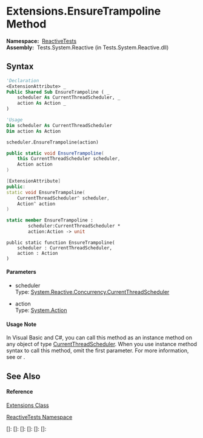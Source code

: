 # Extensions.EnsureTrampoline Method

**Namespace:**  [ReactiveTests](ReactiveTests\ReactiveTests.md)  
**Assembly:**  Tests.System.Reactive (in Tests.System.Reactive.dll)

## Syntax

```vb
'Declaration
<ExtensionAttribute> _
Public Shared Sub EnsureTrampoline ( _
    scheduler As CurrentThreadScheduler, _
    action As Action _
)
```

```vb
'Usage
Dim scheduler As CurrentThreadScheduler
Dim action As Action

scheduler.EnsureTrampoline(action)
```

```csharp
public static void EnsureTrampoline(
    this CurrentThreadScheduler scheduler,
    Action action
)
```

```c++
[ExtensionAttribute]
public:
static void EnsureTrampoline(
    CurrentThreadScheduler^ scheduler, 
    Action^ action
)
```

```fsharp
static member EnsureTrampoline : 
        scheduler:CurrentThreadScheduler * 
        action:Action -> unit 
```

```jscript
public static function EnsureTrampoline(
    scheduler : CurrentThreadScheduler, 
    action : Action
)
```

#### Parameters

- scheduler  
  Type: [System.Reactive.Concurrency.CurrentThreadScheduler](CurrentThreadScheduler\CurrentThreadScheduler.md)

- action  
  Type: [System.Action](https://msdn.microsoft.com/en-us/library/Bb534741)

#### Usage Note

In Visual Basic and C\#, you can call this method as an instance method on any object of type [CurrentThreadScheduler](CurrentThreadScheduler\CurrentThreadScheduler.md). When you use instance method syntax to call this method, omit the first parameter. For more information, see [](https://msdn.microsoft.com/en-us/library/Bb384936) or [](https://msdn.microsoft.com/en-us/library/Bb383977).

## See Also

#### Reference

[Extensions Class](Extensions\Extensions.md)

[ReactiveTests Namespace](ReactiveTests\ReactiveTests.md)

[]: 
[]: 
[]: 
[]: 
[]: 
[]: 